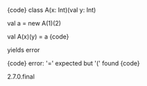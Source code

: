 {code}
class A(x: Int)(val y: Int)

val a = new A(1)(2)

val A(x)(y) = a
{code}

yields error

{code}
error: '=' expected but '(' found
{code}

2.7.0.final
